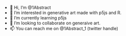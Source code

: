 - 👋 Hi, I’m @1Abstract
- 👀 I’m interested in generative art made with p5js and R.
- 🌱 I’m currently learning p5js
- 💞️ I’m looking to collaborate on generaive art.
- 📫 You can reach me on @1Abstract_1 (twitter handle)

<!---
1Abstract/1Abstract is a ✨ special ✨ repository because its `README.md` (this file) appears on your GitHub profile.
You can click the Preview link to take a look at your changes.
--->
